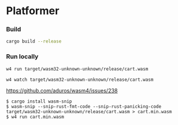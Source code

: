 # Platformer

### Build

```bash
cargo build --release
```

### Run locally

```bash
w4 run target/wasm32-unknown-unknown/release/cart.wasm
```

```bash
w4 watch target/wasm32-unknown-unknown/release/cart.wasm
```

https://github.com/aduros/wasm4/issues/238

```
$ cargo install wasm-snip
$ wasm-snip --snip-rust-fmt-code --snip-rust-panicking-code target/wasm32-unknown-unknown/release/cart.wasm > cart.min.wasm
$ w4 run cart.min.wasm
```

